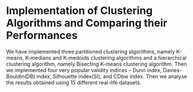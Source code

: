 # Implementation of Clustering Algorithms and Comparing their Performances

We have implemented three partitioned clustering algorithms, namely K-means, K-medians and K-medoids clustering algorithms and a hierarchical clustering algorithm, namely Bisecting K-means clustering algorithm. Then we implemented four very popular validity indices – Dunn index, Davies-Bouldin(DB) index, Silhouette index(SI), and CDbw index. Then we analyse the results obtained using 15 different real-life datasets. 
